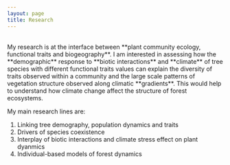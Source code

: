 ```yaml
---
layout: page
title: Research
---
```


<br>
My research is at the interface between **plant community ecology, functional traits and biogeography**. I am interested in assessing how the **demographic** response to **biotic interactions** and **climate** of tree species with different functional traits values can explain the diversity of traits observed within a community and the large scale patterns of vegetation structure observed along climatic **gradients**. This would help to understand how climate change affect the structure of forest ecosystems.
<br>

My main research lines are:

1. Linking tree demography, population dynamics and traits
2. Drivers of species coexistence
3. Interplay of biotic interactions and climate stress effect on plant dyanmics
3. Individual-based models of forest dynamics

